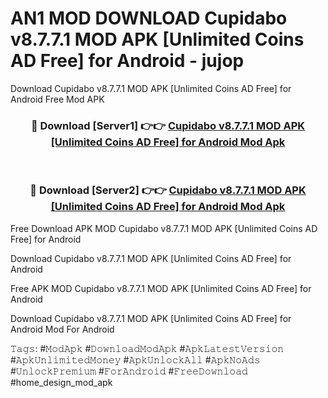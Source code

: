# AN1 MOD DOWNLOAD Cupidabo v8.7.7.1 MOD APK [Unlimited Coins AD Free] for Android - jujop
Download Cupidabo v8.7.7.1 MOD APK [Unlimited Coins AD Free] for Android Free Mod APK

<div align="center">
<h3>🔴 Download [Server1] 👉👉 <a href="https://apk-comot.site?title=Cupidabo_v8.7.7.1_MOD_APK_[Unlimited_Coins_AD_Free]_for_Android">Cupidabo v8.7.7.1 MOD APK [Unlimited Coins AD Free] for Android Mod Apk</a></h3><br>

<h3>🔴 Download [Server2] 👉👉 <a href="https://apk-comot.site?title=Cupidabo_v8.7.7.1_MOD_APK_[Unlimited_Coins_AD_Free]_for_Android">Cupidabo v8.7.7.1 MOD APK [Unlimited Coins AD Free] for Android Mod Apk</a></h3>
</div>


Free Download APK MOD Cupidabo v8.7.7.1 MOD APK [Unlimited Coins AD Free] for Android

Download Cupidabo v8.7.7.1 MOD APK [Unlimited Coins AD Free] for Android 

Free APK MOD Cupidabo v8.7.7.1 MOD APK [Unlimited Coins AD Free] for Android 

Download Cupidabo v8.7.7.1 MOD APK [Unlimited Coins AD Free] for Android Mod For Android

𝚃𝚊𝚐𝚜: #𝙼𝚘𝚍𝙰𝚙𝚔 #𝙳𝚘𝚠𝚗𝚕𝚘𝚊𝚍𝙼𝚘𝚍𝙰𝚙𝚔 #𝙰𝚙𝚔𝙻𝚊𝚝𝚎𝚜𝚝𝚅𝚎𝚛𝚜𝚒𝚘𝚗 #𝙰𝚙𝚔𝚄𝚗𝚕𝚒𝚖𝚒𝚝𝚎𝚍𝙼𝚘𝚗𝚎𝚢 #𝙰𝚙𝚔𝚄𝚗𝚕𝚘𝚌𝚔𝙰𝚕𝚕 #𝙰𝚙𝚔𝙽𝚘𝙰𝚍𝚜 #𝚄𝚗𝚕𝚘𝚌𝚔𝙿𝚛𝚎𝚖𝚒𝚞𝚖 #𝙵𝚘𝚛𝙰𝚗𝚍𝚛𝚘𝚒𝚍 #𝙵𝚛𝚎𝚎𝙳𝚘𝚠𝚗𝚕𝚘𝚊𝚍 #home_design_mod_apk